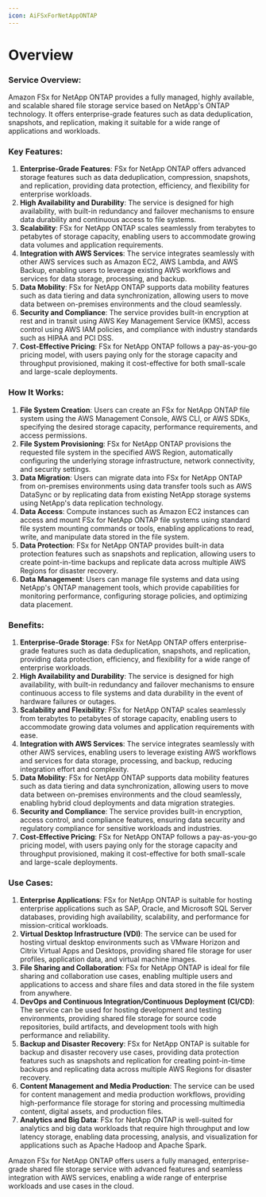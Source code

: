 ```yaml
---
icon: AiFSxForNetAppONTAP
---
```

# Overview

### Service Overview:

Amazon FSx for NetApp ONTAP provides a fully managed, highly available, and scalable shared file storage service based on NetApp's ONTAP technology. It offers enterprise-grade features such as data deduplication, snapshots, and replication, making it suitable for a wide range of applications and workloads.

### Key Features:

1. **Enterprise-Grade Features**: FSx for NetApp ONTAP offers advanced storage features such as data deduplication, compression, snapshots, and replication, providing data protection, efficiency, and flexibility for enterprise workloads.
2. **High Availability and Durability**: The service is designed for high availability, with built-in redundancy and failover mechanisms to ensure data durability and continuous access to file systems.
3. **Scalability**: FSx for NetApp ONTAP scales seamlessly from terabytes to petabytes of storage capacity, enabling users to accommodate growing data volumes and application requirements.
4. **Integration with AWS Services**: The service integrates seamlessly with other AWS services such as Amazon EC2, AWS Lambda, and AWS Backup, enabling users to leverage existing AWS workflows and services for data storage, processing, and backup.
5. **Data Mobility**: FSx for NetApp ONTAP supports data mobility features such as data tiering and data synchronization, allowing users to move data between on-premises environments and the cloud seamlessly.
6. **Security and Compliance**: The service provides built-in encryption at rest and in transit using AWS Key Management Service (KMS), access control using AWS IAM policies, and compliance with industry standards such as HIPAA and PCI DSS.
7. **Cost-Effective Pricing**: FSx for NetApp ONTAP follows a pay-as-you-go pricing model, with users paying only for the storage capacity and throughput provisioned, making it cost-effective for both small-scale and large-scale deployments.

### How It Works:

1. **File System Creation**: Users can create an FSx for NetApp ONTAP file system using the AWS Management Console, AWS CLI, or AWS SDKs, specifying the desired storage capacity, performance requirements, and access permissions.
2. **File System Provisioning**: FSx for NetApp ONTAP provisions the requested file system in the specified AWS Region, automatically configuring the underlying storage infrastructure, network connectivity, and security settings.
3. **Data Migration**: Users can migrate data into FSx for NetApp ONTAP from on-premises environments using data transfer tools such as AWS DataSync or by replicating data from existing NetApp storage systems using NetApp's data replication technology.
4. **Data Access**: Compute instances such as Amazon EC2 instances can access and mount FSx for NetApp ONTAP file systems using standard file system mounting commands or tools, enabling applications to read, write, and manipulate data stored in the file system.
5. **Data Protection**: FSx for NetApp ONTAP provides built-in data protection features such as snapshots and replication, allowing users to create point-in-time backups and replicate data across multiple AWS Regions for disaster recovery.
6. **Data Management**: Users can manage file systems and data using NetApp's ONTAP management tools, which provide capabilities for monitoring performance, configuring storage policies, and optimizing data placement.

### Benefits:

1. **Enterprise-Grade Storage**: FSx for NetApp ONTAP offers enterprise-grade features such as data deduplication, snapshots, and replication, providing data protection, efficiency, and flexibility for a wide range of enterprise workloads.
2. **High Availability and Durability**: The service is designed for high availability, with built-in redundancy and failover mechanisms to ensure continuous access to file systems and data durability in the event of hardware failures or outages.
3. **Scalability and Flexibility**: FSx for NetApp ONTAP scales seamlessly from terabytes to petabytes of storage capacity, enabling users to accommodate growing data volumes and application requirements with ease.
4. **Integration with AWS Services**: The service integrates seamlessly with other AWS services, enabling users to leverage existing AWS workflows and services for data storage, processing, and backup, reducing integration effort and complexity.
5. **Data Mobility**: FSx for NetApp ONTAP supports data mobility features such as data tiering and data synchronization, allowing users to move data between on-premises environments and the cloud seamlessly, enabling hybrid cloud deployments and data migration strategies.
6. **Security and Compliance**: The service provides built-in encryption, access control, and compliance features, ensuring data security and regulatory compliance for sensitive workloads and industries.
7. **Cost-Effective Pricing**: FSx for NetApp ONTAP follows a pay-as-you-go pricing model, with users paying only for the storage capacity and throughput provisioned, making it cost-effective for both small-scale and large-scale deployments.

### Use Cases:

1. **Enterprise Applications**: FSx for NetApp ONTAP is suitable for hosting enterprise applications such as SAP, Oracle, and Microsoft SQL Server databases, providing high availability, scalability, and performance for mission-critical workloads.
2. **Virtual Desktop Infrastructure (VDI)**: The service can be used for hosting virtual desktop environments such as VMware Horizon and Citrix Virtual Apps and Desktops, providing shared file storage for user profiles, application data, and virtual machine images.
3. **File Sharing and Collaboration**: FSx for NetApp ONTAP is ideal for file sharing and collaboration use cases, enabling multiple users and applications to access and share files and data stored in the file system from anywhere.
4. **DevOps and Continuous Integration/Continuous Deployment (CI/CD)**: The service can be used for hosting development and testing environments, providing shared file storage for source code repositories, build artifacts, and development tools with high performance and reliability.
5. **Backup and Disaster Recovery**: FSx for NetApp ONTAP is suitable for backup and disaster recovery use cases, providing data protection features such as snapshots and replication for creating point-in-time backups and replicating data across multiple AWS Regions for disaster recovery.
6. **Content Management and Media Production**: The service can be used for content management and media production workflows, providing high-performance file storage for storing and processing multimedia content, digital assets, and production files.
7. **Analytics and Big Data**: FSx for NetApp ONTAP is well-suited for analytics and big data workloads that require high throughput and low latency storage, enabling data processing, analysis, and visualization for applications such as Apache Hadoop and Apache Spark.

Amazon FSx for NetApp ONTAP offers users a fully managed, enterprise-grade shared file storage service with advanced features and seamless integration with AWS services, enabling a wide range of enterprise workloads and use cases in the cloud.
